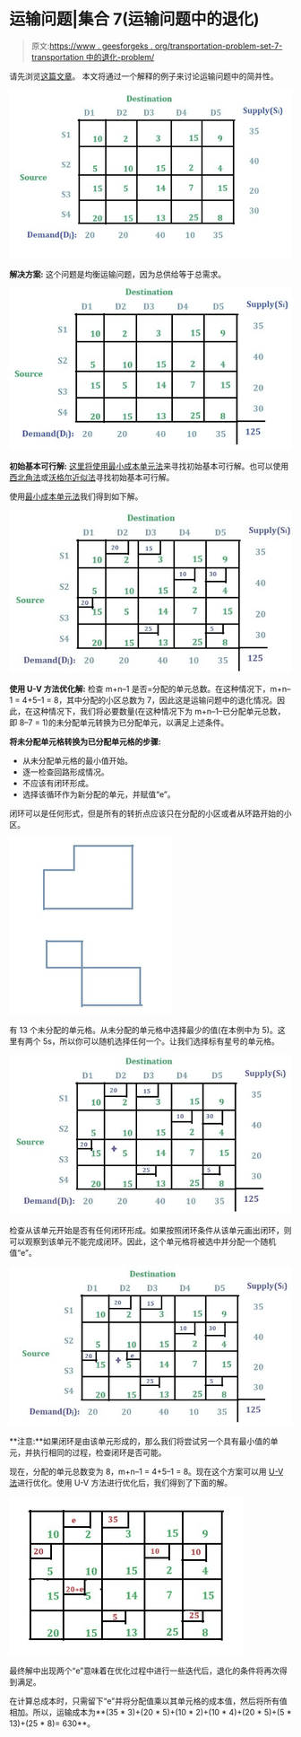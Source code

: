 # 运输问题|集合 7(运输问题中的退化)

> 原文:[https://www . geesforgeks . org/transportation-problem-set-7-transportation 中的退化-problem/](https://www.geeksforgeeks.org/transportation-problem-set-7-degeneracy-in-transportation-problem/)

请先浏览[这篇文章](https://www.geeksforgeeks.org/transportation-problem-set-6-modi-method-uv-method/)。
本文将通过一个解释的例子来讨论运输问题中的简并性。

![](img/4b1e229766b4da43c961434578b8921c.png)

**解决方案:**
这个问题是均衡运输问题，因为总供给等于总需求。

![](img/d66c70f54ab0fca5b4b8f18deb2bcce7.png)

**初始基本可行解:**
[这里将使用最小成本单元法](https://www.geeksforgeeks.org/transportation-problem-set-3-least-cost-cell-method/)来寻找初始基本可行解。也可以使用[西北角法](https://www.geeksforgeeks.org/transportation-problem-set-2-northwest-corner-method/)或[沃格尔近似法](https://www.geeksforgeeks.org/transportation-problem-set-4-vogels-approximation-method/)寻找初始基本可行解。

使用[最小成本单元法](https://www.geeksforgeeks.org/transportation-problem-set-3-least-cost-cell-method/)我们得到如下解。

![](img/baffdebfc318f5d8b393ea3e1c30aba9.png)

**使用 U-V 方法优化解:**
检查 m+n–1 是否=分配的单元总数。在这种情况下，m+n–1 = 4+5–1 = 8，其中分配的小区总数为 7，因此这是运输问题中的退化情况。因此，在这种情况下，我们将必要数量(在这种情况下为 m+n–1–已分配单元总数，即 8–7 = 1)的未分配单元转换为已分配单元，以满足上述条件。

**将未分配单元格转换为已分配单元格的步骤:**

*   从未分配单元格的最小值开始。
*   逐一检查回路形成情况。
*   不应该有闭环形成。
*   选择该循环作为新分配的单元，并赋值“e”。

闭环可以是任何形式，但是所有的转折点应该只在分配的小区或者从环路开始的小区。

![](img/65ab2e9a4d328ea884791b6ef4226534.png)

有 13 个未分配的单元格。从未分配的单元格中选择最少的值(在本例中为 5)。这里有两个 5s，所以你可以随机选择任何一个。让我们选择标有星号的单元格。

![](img/d988c639ad39f1fb76023008f92ba41b.png)

检查从该单元开始是否有任何闭环形成。如果按照闭环条件从该单元画出闭环，则可以观察到该单元不能完成闭环。因此，这个单元格将被选中并分配一个随机值“e”。

![](img/68c5cfa6841de526d15c80a189c3618a.png)

**注意:**如果闭环是由该单元形成的，那么我们将尝试另一个具有最小值的单元，并执行相同的过程，检查闭环是否可能。

现在，分配的单元总数变为 8，m+n–1 = 4+5–1 = 8。现在这个方案可以用 [U-V 法](https://www.geeksforgeeks.org/transportation-problem-set-6-modi-method-uv-method/)进行优化。使用 U-V 方法进行优化后，我们得到了下面的解。

![](img/460c370181d5c00460c24c4413b141ff.png)

最终解中出现两个“e”意味着在优化过程中进行一些迭代后，退化的条件将再次得到满足。

在计算总成本时，只需留下“e”并将分配值乘以其单元格的成本值，然后将所有值相加。所以，运输成本为**(35 * 3)+(20 * 5)+(10 * 2)+(10 * 4)+(20 * 5)+(5 * 13)+(25 * 8)= 630**。